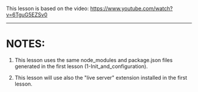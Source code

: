 This lesson is based on the video: 
    https://www.youtube.com/watch?v=6TguG5EZSv0

***

# NOTES:
1. This lesson uses the same node_modules and package.json files generated in the first lesson (1-Init_and_configuration).

2. This lesson will use also the "live server" extension installed in the first lesson.

